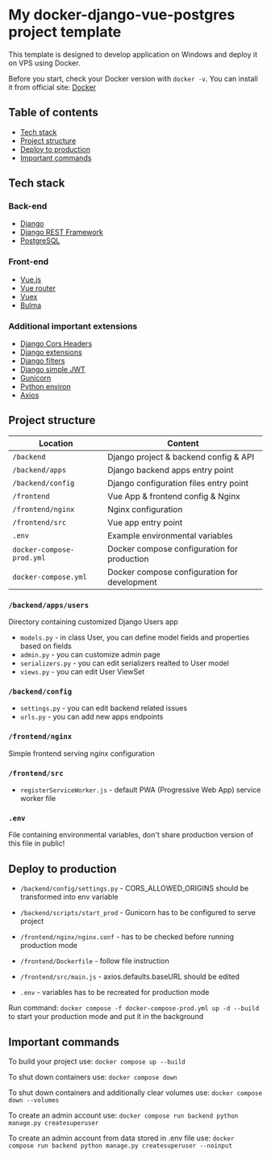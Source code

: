 # My docker-django-vue-postgres project template

This template is designed to develop application on Windows and deploy it on VPS using Docker.

Before you start, check your Docker version with `docker -v`.
You can install it from official site: [Docker](https://docs.docker.com/get-docker/)

## Table of contents

- [Tech stack](#tech-stack)
- [Project structure](#project-structure)
- [Deploy to production](#deploy-to-production)
- [Important commands](#important-commands)

## Tech stack

### Back-end

- [Django](https://docs.djangoproject.com/en/4.1/)
- [Django REST Framework](https://www.django-rest-framework.org/)
- [PostgreSQL](https://www.postgresql.org/docs/)

### Front-end

- [Vue.js](https://vuejs.org/guide/introduction.html)
- [Vue router](https://router.vuejs.org/guide/)
- [Vuex](https://vuex.vuejs.org/guide/)
- [Bulma](https://bulma.io/documentation/)

### Additional important extensions

- [Django Cors Headers](https://pypi.org/project/django-cors-headers/)
- [Django extensions](https://django-extensions.readthedocs.io/en/latest/index.html)
- [Django filters](https://django-filter.readthedocs.io/en/stable/index.html)
- [Django simple JWT](https://django-rest-framework-simplejwt.readthedocs.io/en/latest/)
- [Gunicorn](https://docs.gunicorn.org/en/stable/index.html)
- [Python environ](https://pypi.org/project/python-environ/)
- [Axios](https://axios-http.com/docs/example)

## Project structure

| Location             |  Content                                   |
|----------------------|--------------------------------------------|
| `/backend`           | Django project & backend config & API      |
| `/backend/apps`      | Django backend apps entry point            |
| `/backend/config`    | Django configuration files entry point     |
| `/frontend`          | Vue App & frontend config & Nginx          |
| `/frontend/nginx`    | Nginx configuration                        |
| `/frontend/src`      | Vue app entry point                        |
| `.env`               | Example environmental variables            |
| `docker-compose-prod.yml` | Docker compose configuration for production  |
| `docker-compose.yml` | Docker compose configuration for development  |


### `/backend/apps/users`

Directory containing customized Django Users app

- `models.py` - in class User, you can define model fields and properties based on fields
- `admin.py` - you can customize admin page  
- `serializers.py` - you can edit serializers realted to User model
- `views.py` - you can edit User ViewSet

### `/backend/config`

- `settings.py` - you can edit backend related issues  
- `urls.py` - you can add new apps endpoints 

### `/frontend/nginx`

Simple frontend serving nginx configuration

### `/frontend/src`

- `registerServiceWorker.js` - default PWA (Progressive Web App) service worker file

### `.env`

File containing environmental variables, don't share production version of this file in public! 

## Deploy to production

- `/backend/config/settings.py` - CORS_ALLOWED_ORIGINS should be transformed into env variable
- `/backend/scripts/start_prod` - Gunicorn has to be configured to serve project

- `/frontend/nginx/nginx.conf` - has to be checked before running production mode
- `/frontend/Dockerfile` - follow file instruction
- `/frontend/src/main.js` - axios.defaults.baseURL should be edited

-  `.env` - variables has to be recreated for production mode

Run command: `docker compose -f docker-compose-prod.yml up -d --build` to start your production mode and put it in the background

## Important commands

To build your project use:
`docker compose up --build` 

To shut down containers use:
`docker compose down`

To shut down containers and additionally clear volumes use:
`docker compose down --volumes`

To create an admin account use:
`docker compose run backend python manage.py createsuperuser`

To create an admin account from data stored in .env file use:
`docker compose run backend python manage.py createsuperuser --noinput`
